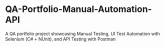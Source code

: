 # QA-Portfolio-Manual-Automation-API
A QA portfolio project showcasing Manual Testing, UI Test Automation with Selenium (C# + NUnit), and API Testing with Postman 
